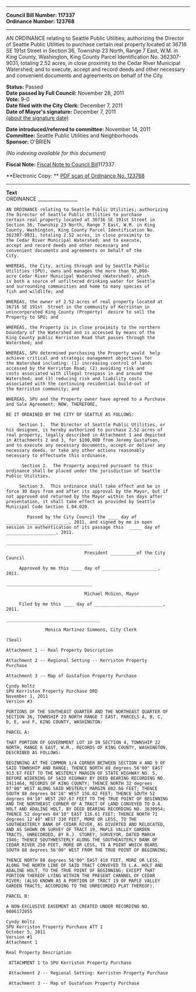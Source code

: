 * * * * *  
  
**Council Bill Number: [](#h0)[](#h2)117337**   
**Ordinance Number: 123768**  
  
* * * * *  
  
AN ORDINANCE relating to Seattle Public Utilities; authorizing the Director of Seattle Public Utilities to purchase certain real property located at 36716 SE 191st Street in Section 36, Township 23 North, Range 7 East, W.M. in King County, Washington, King County Parcel Identification No. 362307-9031, totaling 2.52 acres, in close proximity to the Cedar River Municipal Watershed; and to execute, accept and record deeds and other necessary and convenient documents and agreements on behalf of the City.  
  
**Status:** Passed   
**Date passed by Full Council:** November 28, 2011   
**Vote:** 9-0   
**Date filed with the City Clerk:** December 7, 2011   
**Date of Mayor's signature:** December 7, 2011   
[(about the signature date)](/~public/approvaldate.htm)   
  
  
**Date introduced/referred to committee:** November 14, 2011   
**Committee:** Seattle Public Utilities and Neighborhoods   
**Sponsor:** O'BRIEN   
  
*(No indexing available for this document)*  
  
**Fiscal Note:** [Fiscal Note to Council Bill](http://clerk.seattle.gov/~public/fnote/117337.htm)[](#h1)[](#h3)117337  
  
**Electronic Copy: ** [PDF scan of Ordinance No. 123768](/~archives/Ordinances/Ord_123768.pdf)  
  
* * * * *  
  
**Text**  
    ORDINANCE _________________  
  
    AN ORDINANCE relating to Seattle Public Utilities; authorizing  
    the Director of Seattle Public Utilities to purchase  
    certain real property located at 36716 SE 191st Street in  
    Section 36, Township 23 North, Range 7 East, W.M. in King  
    County, Washington, King County Parcel Identification No.  
    362307-9031, totaling 2.52 acres, in close proximity to  
    the Cedar River Municipal Watershed; and to execute,  
    accept and record deeds and other necessary and  
    convenient documents and agreements on behalf of the  
    City.  
  
    WHEREAS, the City, acting through and by Seattle Public  
    Utilities (SPU), owns and manages the more than 92,000-  
    acre Cedar River Municipal Watershed (Watershed), which  
    is both a source of unfiltered drinking water for Seattle  
    and surrounding communities and home to many species of  
    fish and wildlife; and  
  
    WHEREAS, the owner of 2.52 acres of real property located at  
    36716 SE 191st  Street in the community of Kerriston in  
    unincorporated King County (Property)  desire to sell the  
    Property to SPU; and  
  
    WHEREAS, the Property is in close proximity to the northern  
    boundary of the Watershed and is accessed by means of the  
    King County public Kerriston Road that passes through the  
    Watershed; and  
  
    WHEREAS, SPU determined purchasing the Property would  help  
    achieve critical and strategic management objectives for  
    the Watershed including: (1) increasing control of lands  
    accessed by the Kerriston Road; (2) avoiding risk and  
    costs associated with illegal trespass in and around the  
    Watershed; and (3) reducing risk and liability costs  
    associated with the continuing residential build-out of  
    the Kerriston community; and  
  
    WHEREAS, SPU and the Property owner have agreed to a Purchase  
    and Sale Agreement; NOW, THEREFORE,  
  
    BE IT ORDAINED BY THE CITY OF SEATTLE AS FOLLOWS:  
  
         Section 1.  The Director of Seattle Public Utilities, or  
    his designee, is hereby authorized to purchase 2.52 acres of  
    real property, legally described in Attachment 1 and depicted  
    in Attachments 2 and 3, for $100,000 from Jeremy Gustafson,  
    and to execute any necessary documents, accept or deliver any  
    necessary deeds, or take any other actions reasonably  
    necessary to effectuate this ordinance.  
  
          Section 2.  The Property acquired pursuant to this  
    ordinance shall be placed under the jurisdiction of Seattle  
    Public Utilities.  
  
         Section 3.  This ordinance shall take effect and be in  
    force 30 days from and after its approval by the Mayor, but if  
    not approved and returned by the Mayor within ten days after  
    presentation, it shall take effect as provided by Seattle  
    Municipal Code Section 1.04.020.  
  
            Passed by the City Council the ____ day of  
    ________________________, 2011, and signed by me in open  
    session in authentication of its passage this  _____ day of  
    ___________________, 2011.  
  
    _________________________________  
  
                                  President __________of the City  
    Council  
  
         Approved by me this ____ day of _____________________,  
    2011.  
  
    _________________________________  
  
                                  Michael McGinn, Mayor  
  
         Filed by me this ____ day of __________________________,  
    2011.  
  
    ____________________________________  
  
                   Monica Martinez Simmons, City Clerk  
  
    (Seal)  
  
    Attachment 1 -- Real Property Description  
  
    Attachment 2 -- Regional Setting -- Kerriston Property  
    Purchase  
  
    Attachment 3 -- Map of Gustafson Property Purchase  
  
    Cyndy Holtz  
    SPU Kerriston Property Purchase ORD  
    November 1, 2011  
    Version #3  
  
    PORTIONS OF THE SOUTHEAST QUARTER AND THE NORTHEAST QUARTER OF  
    SECTION 36, TOWNSHIP 23 NORTH RANGE 7 EAST, PARCELS A, B, C,  
    D, E, and F, KING COUNTY, WASHINGTON:  
  
    PARCEL A:  
  
    THAT PORTION OF GOVERNMENT LOT 10 IN SECTION 4, TOWNSHIP 22  
    NORTH, RANGE 6 EAST, W.M., RECORDS OF KING COUNTY, WASHINGTON,  
    DESCRIBED AS FOLLOWS:  
  
    BEGINNING AT THE COMMON 1/4 CORNER BETWEEN SECTION 4 AND 9 OF  
    SAID TOWNSHIP AND RANGE; THENCE NORTH 88 degrees 56'00" EAST  
    913.67 FEET TO THE WESTERLY MARGIN OF STATE HIGHWAY NO. 5,  
    BEFORE WIDENING OF SAID HIGHWAY BY DEED BEARING RECORDING NO.  
    3911464, RECORDS OF KING COUNTY; THENCE NORTH 32 degrees  
    07'00" WEST ALONG SAID WESTERLY MARGIN 802.66 FEET; THENCE  
    SOUTH 88 degrees 04'18" WEST 156.02 FEET; THENCE SOUTH 52  
    degrees 04'10" WEST 207.67 FEET TO THE TRUE POINT OF BEGINNING  
    AND THE NORTHEAST CORNER OF A TRACT OF LAND CONVEYED TO D.A.  
    HOLT AND ADALINE HOLT, BY DEED BEARING RECORDING NO. 3630954;  
    THENCE 52 degrees 04'10" EAST 116.61 FEET; THENCE NORTH 71  
    degrees 12'40" WEST 330 FEET, MORE OR LESS, TO THE  
    SOUTHEASTERLY BANK OF CEDAR RIVER, AS DIVERTED AND RELOCATED,  
    AND AS SHOWN ON SURVEY OF TRACT 19, MAPLE VALLEY GARDEN  
    TRACTS, UNRECORDED, BY R.J. STOREY, SURVEYOR, DATED MARCH  
    1946; THENCE SOUTHWESTERLY ALONG THE SOUTHEASTERLY BANK OF  
    CEDAR RIVER 250 FEET, MORE OR LESS, TO A POINT WHICH BEARS  
    SOUTH 88 degrees 56'00" WEST FROM THE TRUE POINT OF BEGINNING;  
  
    THENCE NORTH 88 degrees 56'00" EAST 410 FEET, MORE OR LESS,  
    ALONG THE NORTH LINE OF SAID TRACT CONVEYED TO L.A. HOLT AND  
    ADALINE HOLT, TO THE TRUE POINT OF BEGINNING; EXCEPT THAT  
    PORTION THEREOF LYING WITHIN THE PRESENT CHANNEL OF CEDAR  
    RIVER; (ALSO KNOWN AS A PORTION OF TRACT 19 OF MAPLE VALLEY  
    GARDEN TRACTS, ACCORDING TO THE UNRECORDED PLAT THEREOF).  
  
    PARCEL B:  
  
    A NON-EXCLUSIVE EASEMENT AS CREATED UNDER RECORDING NO.  
    9806172055  
  
    Cyndy Holtz  
    SPU Kerriston Property Purchase ATT 1  
    October 5, 2011  
    Version #1  
    Attachment 1  
  
    Real Property Description  
  
     ATTACHMENT 1 to SPU Kerriston Property Purchase   
  
     Attachment 2 -- Regional Setting: Kerriston Property Purchase   
  
     Attachment 3 -- Map of Gustafson Property Purchase   
